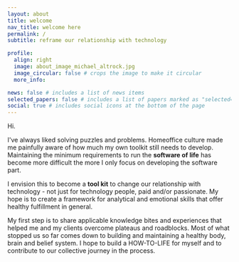 ```yaml
---
layout: about
title: welcome
nav_title: welcome here
permalink: /
subtitle: reframe our relationship with technology

profile:
  align: right
  image: about_image_michael_altrock.jpg
  image_circular: false # crops the image to make it circular
  more_info:

news: false # includes a list of news items
selected_papers: false # includes a list of papers marked as "selected={true}"
social: true # includes social icons at the bottom of the page
---
```


Hi.

I've always liked solving puzzles and problems. Homeoffice culture made me painfully aware of how much my own toolkit still needs to develop. Maintaining the minimum requirements to run the <b>software of life</b> has become more difficult the more I only focus on developing the software part.

I envision this to become a <b>tool kit</b> to change our relationship with technology - not just for technology people, paid and/or passionate. My hope is to create a framework for analytical and emotional skills that offer healthy fulfillment in general.

My first step is to share applicable knowledge bites and experiences that helped me and my clients overcome plateaus and roadblocks. Most of what stopped us so far comes down to building and maintaining a healthy body, brain and belief system. I hope to build a HOW-TO-LIFE for myself and to contribute to our collective journey in the process.

